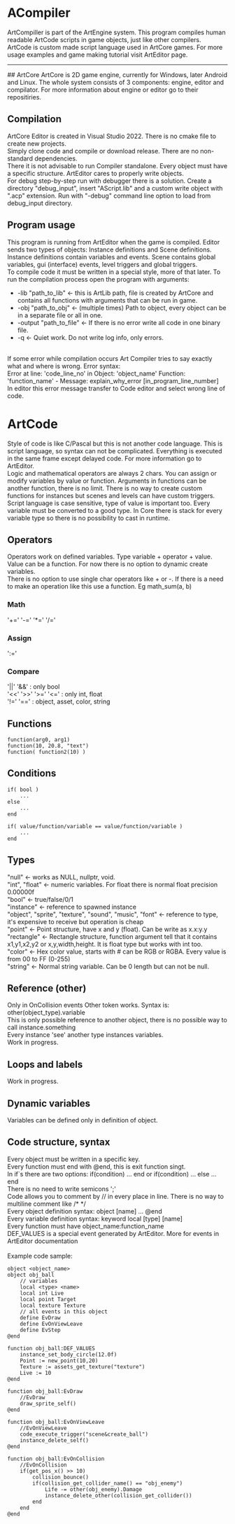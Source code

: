# ACompiler
ArtCompiller is part of the ArtEngine system. This program compiles human readable ArtCode scripts in game objects, just like other compilers.<br>
ArtCode is custom made script language used in ArtCore games. For more usage examples and game making tutorial visit ArtEditor page.<br>
<hr>
## ArtCore
ArtCore is 2D game engine, currently for Windows, later Android and Linux. The whole system consists of 3 components: engine, editor and compilator. For more information about engine or editor go to their repositiries.<br>

## Compilation
ArtCore Editor is created in Visual Studio 2022. There is no cmake file to create new projects.<br>
Simply clone code and compile or download release. There are no non-standard dependencies.<br>
There it is not advisable to run Compiler standalone. Every object must have a specific structure. ArtEditor cares to properly write objects.<br>
For debug step-by-step run with debugger there is a solution. Create a directory "debug_input", insert "AScript.lib" and a custom write object with ".acp" extension.
Run with "-debug" command line option to load from debug_input directory.

## Program usage
This program is running from ArtEditor when the game is compiled. Editor sends two types of objects: Instance definitions and Scene definitions.<br>
Instance definitions contain variables and events. Scene contains global variables, gui (interface) events, level triggers and global triggers.<br>
To compile code it must be written in a special style, more of that later. To run the compilation process open the program with arguments:<br>
* -lib "path_to_lib" <- this is ArtLib path, file is created by ArtCore and contains all functions with arguments that can be run in game.
* -obj "path_to_obj" <- (multiple times) Path to object, every object can be in a separate file or all in one.
* -output "path_to_file" <- If there is no error write all code in one binary file.
* -q <- Quiet work. Do not write log info, only errors.
<br>
If some error while compilation occurs Art Compiler tries to say exactly what and where is wrong. Error syntax:<br>
Error at line: 'code_line_no' in Object: 'object_name' Function: 'function_name' - Message: explain_why_error [in_program_line_number]<br>
In editor this error message transfer to Code editor and select wrong line of code.

# ArtCode
Style of code is like C/Pascal but this is not another code language. This is script language, so syntax can not be complicated. Everything is 
executed in the same frame except delayed code. For more information go to ArtEditor.<br>
Logic and mathematical operators are always 2 chars. You can assign or modify variables by value or function. Arguments in functions can be
another function, there is no limit. There is no way to create custom functions for instances but scenes and levels can have custom triggers.<br>
Script language is case sensitive, type of value is important too. Every variable must be converted to a good type.
In Core there is stack for every variable type so there is no possibility to cast in runtime.

## Operators
Operators work on defined variables. Type variable + operator + value.<br>
Value can be a function. For now there is no option to dynamic create variables.<br>
There is no option to use single char operators like + or -. If there is a need to make an operation
like this use a function. Eg math_sum(a, b)<br>
### Math
'+=' '-=' '*=' '/='
### Assign
':='
### Compare
'||'  '&&' : only bool<br>
'<<'  '>>'  '>='  '<=' : only int, float<br>
'!='  '==' : object, asset, color, string<br>
## Functions
    function(arg0, arg1)
    function(10, 20.8, "text")
    function( function2(10) )
## Conditions
    if( bool )
        ...
    else
        ...
    end
    
    if( value/function/variable == value/function/variable )
        ...
    end

## Types
"null" <- works as NULL, nullptr, void.<br>
"int", "float" <- numeric variables. For float there is normal float precision 0.00000f<br>
"bool" <- true/false/0/1<br>
"instance" <- reference to spawned instance<br>
"object", "sprite", "texture", "sound", "music", "font" <- reference to type, it's expensive to receive but operation is cheap<br>
"point" <- Point structure, have x and y (float). Can be write as x.x:y.y<br>
"rectangle" <- Rectangle structure, function argument tell that it contains x1,y1,x2,y2 or x,y,width,height. It is float type but works with int too.<br>
"color" <- Hex color value, starts with # can be RGB or RGBA. Every value is from 00 to FF (0-255)<br>
"string" <- Normal string variable. Can be 0 length but can not be null.<br>

## Reference (other)
Only in OnCollision events Other token works. Syntax is: other(object_type).variable<br>
This is only possible reference to another object, there is no possible way to call instance.something<br>
Every instance 'see' another type instances variables.<br>
Work in progress.

## Loops and labels
Work in progress.

## Dynamic variables
Variables can be defined only in definition of object.

## Code structure, syntax
Every object must be written in a specific key.<br>
Every function must end with @end, this is exit function singt.<br>
In if`s there are two options: if(condition) ... end or if(condition) ... else ... end<br>
There is no need to write semicons ';'<br>
Code allows you to comment by // in every place in line. There is no way to multiline comment like /* */<br>
Every object definition syntax: object [name] ... @end<br>
Every variable definition syntax: keyword local [type] [name]<br>
Every function must have object_name:function_name<br>
DEF_VALUES is a special event generated by ArtEditor. More for events in ArtEditor documentation<br>
<br>
Example code sample:<br>

    object <object_name>
    object obj_ball
        // variables
        local <type> <name>
        local int Live
        local point Target
        local texture Texture
        // all events in this object
        define EvDraw
        define EvOnViewLeave
        define EvStep
    @end

    function obj_ball:DEF_VALUES
        instance_set_body_circle(12.0f)
        Point := new_point(10,20)
        Texture := assets_get_texture("texture")
        Live := 10
    @end

    function obj_ball:EvDraw
        //EvDraw
        draw_sprite_self()
    @end

    function obj_ball:EvOnViewLeave
        //EvOnViewLeave
        code_execute_trigger("scene&create_ball")
        instance_delete_self()
    @end

    function obj_ball:EvOnCollision
        //EvOnCollision
        if(get_pos_x() >> 10)
            collision_bounce()
            if(collision_get_collider_name() == "obj_enemy")
                Life -= other(obj_enemy).Damage
                instance_delete_other(collision_get_collider())
            end
        end
    @end
